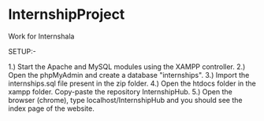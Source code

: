 # InternshipProject
Work for Internshala

SETUP:-				

1.) Start the Apache and MySQL modules using the XAMPP controller.
2.) Open the phpMyAdmin and create a database "internships". 
3.) Import the internships.sql file present in the zip folder.
4.) Open the htdocs folder in the xampp folder. Copy-paste the repository InternshipHub.
5.) Open the browser (chrome), type localhost/InternshipHub and you should see the index page of the website.